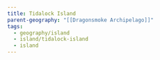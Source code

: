 ```yaml
---
title: Tidalock Island
parent-geography: "[[Dragonsmoke Archipelago]]"
tags:
  - geography/island
  - island/tidalock-island
  - island
---
```

